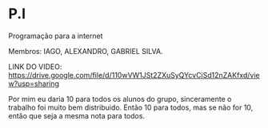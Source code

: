# P.I
Programação para a internet

Membros: IAGO, ALEXANDRO, GABRIEL SILVA.

LINK DO VIDEO: https://drive.google.com/file/d/110wVW1JSt2ZXuSyQYcvCiSd12nZAKfxd/view?usp=sharing

Por mim eu daria 10 para todos os alunos do grupo, sinceramente o trabalho foi muito bem distribuido.
Então 10 para todos, mas se não for 10, então que seja a mesma nota para todos.
